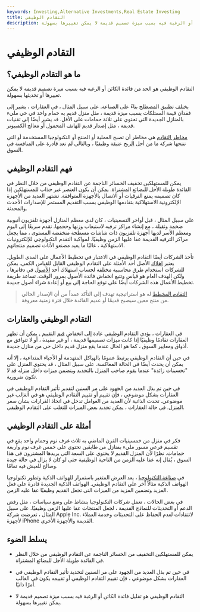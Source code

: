 ```yaml
---
keywords: Investing,Alternative Investments,Real Estate Investing
title: التقادم الوظيفي
description: التقادم الوظيفي هو تقليل فائدة الكائن أو الرغبة فيه بسبب ميزة تصميم قديمة لا يمكن تغييرها بسهولة.
---
```


# التقادم الوظيفي
## ما هو التقادم الوظيفي؟

التقادم الوظيفي هو الحد من فائدة الكائن أو الرغبة فيه بسبب ميزة تصميم قديمة لا يمكن تغييرها أو تحديثها بسهولة.

يختلف تطبيق المصطلح بناءً على الصناعة. على سبيل المثال ، في العقارات ، يشير إلى فقدان قيمة الممتلكات بسبب ميزة قديمة ، مثل منزل قديم به حمام واحد في حي مليء بالمنازل الجديدة التي تحتوي على ثلاثة حمامات على الأقل. قد يشير أيضًا إلى تقنيات قديمة ، مثل إصدار قديم للهاتف المحمول أو معالج الكمبيوتر.

[مخاطر التقادم](/obsolescencerisk) هي مخاطر أن تصبح العملية أو المنتج أو التكنولوجيا المستخدمة أو التي تنتجها شركة ما من أجل [الربح](/profit) عتيقة وظيفيًا ، وبالتالي لم تعد قادرة على المنافسة في السوق.

## فهم التقادم الوظيفي

يمكن للمستهلكين تخفيف الخسائر الناجمة عن التقادم الوظيفي من خلال النظر في الفائدة طويلة الأجل للبضائع المشتراة. يمكن أن يكون العنصر غير جذاب للمستهلكين إذا كان تصميمه يمنع الترقيات أو الاتصال بالأجهزة المتوافقة. تشتهر العديد من الأجهزة الإلكترونية الاستهلاكية بتقادمها الوظيفي بسبب التقديم المستمر للإصدارات الأحدث والمحدثة.

على سبيل المثال ، قبل أواخر التسعينيات ، كان لدى معظم المنازل أجهزة تلفزيون أنبوبية ضخمة وثقيلة ، مع إنشاء مراكز ترفيه لاستيعاب وزنها وحجمها. تقدم سريعًا إلى اليوم ومعظم الأسر لديها أجهزة تلفزيون ذات شاشات مسطحة منخفضة المستوى ، مما يجعل مراكز الترفيه القديمة عفا عليها الزمن وظيفيًا. لمواكبة التقدم التكنولوجي للإلكترونيات الاستهلاكية ، غالبًا ما يعيد مصنعو الأثاث تصميم منتجاتهم.

تأخذ الشركات أيضًا التقادم الوظيفي في الاعتبار في تخطيط الأعمال على المدى الطويل. يعتبر [إهلاك](/depreciation) الأصل أحد الأمثلة على التقادم الوظيفي القابل للقياس الكمي. يمكن للشركات استخدام طرق محاسبية مختلفة لحساب استهلاك أحد [الأصول](/asset) في دفاترها ، ولكن الهدف العام هو قياس وتتبع انخفاض فائدة الأصول بمرور الوقت. تساعد طريقة تخطيط الأعمال هذه الشركات أيضًا على توقع الحاجة إلى بيع أو إعادة شراء أصول جديدة.

> [التقادم المخطط](/planned_obsolescence) له هو استراتيجية تهدف إلى التأكد عمداً من أن الإصدار الحالي من منتج معين سيصبح قديمًا أو عديم الفائدة خلال فترة زمنية معروفة.

>

## التقادم الوظيفي والعقارات

في العقارات ، يؤدي التقادم الوظيفي عادة إلى انخفاض [قيم](/appraisal) التقييم [.](/appraisal) يمكن أن تظهر العقارات تقادمًا وظيفيًا إذا كانت ميزات تصميمها قديمة ، أو غير مفيدة ، أو لا تتوافق مع أذواق ومعايير السوق ، كما هو الحال عندما يقع منزل قديم داخل حي من منازل جديدة.

في حين أن التقادم الوظيفي يرتبط عمومًا بالهياكل المتهدمة أو الأحياء المتداعية ، إلا أنه يمكن أن يحدث أيضًا في الحالة المعاكسة. على سبيل المثال ، قد يحتوي المنزل على "تحسينات زائدة" عندما يقوم صاحب المنزل بالتجديد ويتضمن ميزات داخل منزله قد لا تكون ضرورية.

في حين تم بذل العديد من الجهود على مر السنين لتقدير تأثير التقادم الوظيفي في العقارات بشكل موضوعي ، فإن تقييم أو تقييم التقادم الوظيفي هو في الغالب غير موضوعي. تحدث الذاتية لأن العديد من العوامل تدخل في اتخاذ القرارات بشأن سعر المنزل. في حالة العقارات ، يمكن تجديد بعض الميزات للتغلب على التقادم الوظيفي.

## أمثلة على التقادم الوظيفي

فكر في منزل من خمسينيات القرن الماضي به ثلاث غرف نوم وحمام واحد يقع في تقسيم فرعي مسور مليء بمنازل من طابقين تحتوي على خمس غرف نوم وأربعة حمامات. نظرًا لأن المنزل القديم لا يحتوي على السعة التي يريدها المشترون في هذا السوق ، يُقال إنه عفا عليه الزمن من الناحية الوظيفية حتى لو كان لا يزال في حالة جيدة وصالح للعيش فيه تمامًا.

في [صناعة التكنولوجيا](/technology_sector) ، يعد العرض المتغير باستمرار للهواتف الذكية وتطور تكنولوجيا الهواتف الذكية مثالاً آخر على التقادم الوظيفي. الهواتف الذكية الجديدة قادرة على فعل المزيد وتضمين المزيد من الميزات التي تجعل القديم وظيفيًا عفا عليه الزمن.

في بعض الحالات ، تعمل شركات التكنولوجيا بنشاط على وضع سياسات ، مثل رفض الدعم أو التحديثات للنماذج القديمة ، لجعل المنتجات عفا عليها الزمن وظيفيًا. على سبيل المثال ، تعرضت شركة Apple Inc. لانتقادات لعدم الحفاظ على التحديثات وخدمة العملاء لأجهزة iPhone القديمة والأجهزة الأخرى.

## يسلط الضوء

- يمكن للمستهلكين التخفيف من الخسائر الناجمة عن التقادم الوظيفي من خلال النظر في الفائدة طويلة الأجل للبضائع المشتراة.

- في حين تم بذل العديد من الجهود على مر السنين لتحديد تأثير التقادم الوظيفي في العقارات بشكل موضوعي ، فإن تقييم التقادم الوظيفي أو تقييمه يكون في الغالب أمرًا ذاتيًا.

- التقادم الوظيفي هو تقليل فائدة الكائن أو الرغبة فيه بسبب ميزة تصميم قديمة لا يمكن تغييرها بسهولة.

